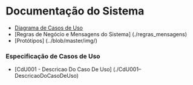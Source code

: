 # Documentação do Sistema  
 - [Diagrama de Casos de Uso](./diagrama-caso-de-uso)
 - [Regras de Negócio e Mensagens do Sistema] (./regras_mensagens)
 - [Protótipos] (../blob/master/img/)

### Especificação de Casos de Uso  
 - [CdU001 - Descricao Do Caso De Uso] (./CdU001–DescricaoDoCasoDeUso)
